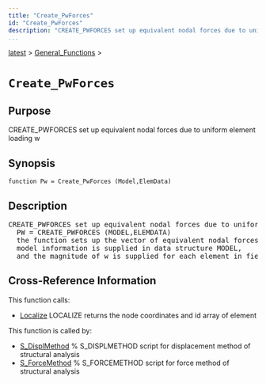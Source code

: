 ```yaml
---
title: "Create_PwForces"
id: "Create_PwForces"
description: "CREATE_PWFORCES set up equivalent nodal forces due to uniform element loading w"
...
```


<!-- <a name="_top"></a> -->
<!-- <div><a href="../../.autoindex.md">Home</a> &gt;  -->
 <a href="#">latest</a> &gt; <a href=".autoindex.md">General_Functions</a> &gt; 
<!-- Create_PwForces.m</div> -->

<!--<table width="100%"><tr><td align="left"><a href="../../.autoindex.md"><img alt="<" border="0" src="../../left.png">&nbsp;Master index</a></td>
<td align="right"><a href=".autoindex.md">Index for latest\General_Functions&nbsp;<img alt=">" border="0" src="../../right.png"></a></td></tr></table>-->
# `Create_PwForces`



## <a name="_name"></a>Purpose


CREATE_PWFORCES set up equivalent nodal forces due to uniform element loading w

<!-- <div class="box"><strong>CREATE_PWFORCES set up equivalent nodal forces due to uniform element loading w</strong></div> -->

## <a name="_synopsis"></a>Synopsis

`function Pw = Create_PwForces (Model,ElemData)` 

## Description


<pre class="comment">CREATE_PWFORCES set up equivalent nodal forces due to uniform element loading w
  PW = CREATE_PWFORCES (MODEL,ELEMDATA)
  the function sets up the vector of equivalent nodal forces PW due to uniform element loading w;
  model information is supplied in data structure MODEL,
  and the magnitude of w is supplied for each element in field W of ELEMDATA</pre>
<!-- <div class="fragment"><pre class="comment">CREATE_PWFORCES set up equivalent nodal forces due to uniform element loading w
  PW = CREATE_PWFORCES (MODEL,ELEMDATA)
  the function sets up the vector of equivalent nodal forces PW due to uniform element loading w;
  model information is supplied in data structure MODEL,
  and the magnitude of w is supplied for each element in field W of ELEMDATA</pre></div> -->

<!-- crossreference -->
## <a name="_cross"></a>Cross-Reference Information

This function calls:
<ul style="list-style-image:url(../../matlabicon.gif)">
<li><a href="/Functions/Localize" class="code" title="function [xyz,id] = Localize (Model,el)">Localize</a>	LOCALIZE returns the node coordinates and id array of element</li></ul>

This function is called by:
<ul style="list-style-image:url(../../matlabicon.gif)">
<li><a href="../../latest/Solution_Scripts/S_DisplMethod.md" class="code" title="">S_DisplMethod</a>	% S_DISPLMETHOD script for displacement method of structural analysis</li><li><a href="../../latest/Solution_Scripts/S_ForceMethod.md" class="code" title="">S_ForceMethod</a>	% S_FORCEMETHOD script for force method of structural analysis</li></ul>
<!-- crossreference -->




<!-- <hr><address>Generated on Mon 15-Feb-2021 18:38:47 by <strong><a href="http://www.artefact.tk/software/matlab/m2html/" title="Matlab Documentation in HTML">m2html</a></strong> &copy; 2005</address> -->
